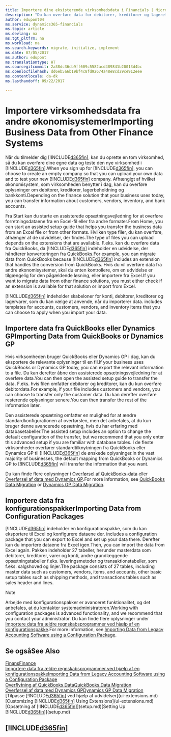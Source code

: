 ```yaml
---
title: Importere dine eksisterende virksomhedsdata i Financials | Microsoft Docs
description: "Du kan overføre data for debitorer, kreditorer og lageret, f.eks. fra Excel, QuickBooks eller Dynamics GP, til Financials."
author: edupont04
ms.service: dynamics365-financials
ms.topic: article
ms.devlang: na
ms.tgt_pltfrm: na
ms.workload: na
ms.search.keywords: migrate, initialize, implement
ms.date: 07/05/2017
ms.author: edupont
ms.translationtype: HT
ms.sourcegitcommit: 2a38dc36cb9ff609c5582acd489841b20013d4bc
ms.openlocfilehash: dd6eb5a6b19bf4c8fd92674a48e8cd29ce912eee
ms.contentlocale: da-dk
ms.lasthandoff: 09/22/2017

---
```

# <a name="importing-business-data-from-other-finance-systems"></a><span data-ttu-id="de61c-103">Importere virksomhedsdata fra andre økonomisystemer</span><span class="sxs-lookup"><span data-stu-id="de61c-103">Importing Business Data from Other Finance Systems</span></span>
<span data-ttu-id="de61c-104">Når du tilmelder dig [!INCLUDE[d365fin](includes/d365fin_md.md)], kan du oprette en tom virksomhed, så du kan overføre dine egne data og teste den nye virksomhed i [!INCLUDE[d365fin](includes/d365fin_md.md)].</span><span class="sxs-lookup"><span data-stu-id="de61c-104">When you sign up for [!INCLUDE[d365fin](includes/d365fin_md.md)], you can choose to create an empty company so that you can upload your own data and to test your new [!INCLUDE[d365fin](includes/d365fin_md.md)] company.</span></span> <span data-ttu-id="de61c-105">Afhængigt af hvilket økonomisystem, som virksomheden benytter i dag, kan du overføre oplysninger om debitorer, kreditorer, lagerbeholdning og bankkonti.</span><span class="sxs-lookup"><span data-stu-id="de61c-105">Depending on the finance solution that your business uses today, you can transfer information about customers, vendors, inventory, and bank accounts.</span></span>  

<span data-ttu-id="de61c-106">Fra Start kan du starte en assisterede opsætningsvejledning for at overføre forretningsdataene fra en Excel-fil eller fra andre formater.</span><span class="sxs-lookup"><span data-stu-id="de61c-106">From Home, you can start an assisted setup guide that helps you transfer the business data from an Excel file or from other formats.</span></span> <span data-ttu-id="de61c-107">Hvilken type filer, du kan overføre, afhænger af de udvidelser, der findes.</span><span class="sxs-lookup"><span data-stu-id="de61c-107">The type of files you can upload depends on the extensions that are available.</span></span> <span data-ttu-id="de61c-108">F.eks. kan du overføre data fra QuickBooks, da [!INCLUDE[d365fin](includes/d365fin_md.md)] indeholder en udvidelse, der håndterer konverteringen fra QuickBooks.</span><span class="sxs-lookup"><span data-stu-id="de61c-108">For example, you can migrate data from QuickBooks because [!INCLUDE[d365fin](includes/d365fin_md.md)] includes an extension that handles the conversion from QuickBooks.</span></span> <span data-ttu-id="de61c-109">Hvis du vil overføre data fra andre økonomisystemer, skal du enten kontrollere, om en udvidelse er tilgængelig for den pågældende løsning, eller importere fra Excel.</span><span class="sxs-lookup"><span data-stu-id="de61c-109">If you want to migrate data from other finance solutions, you must either check if an extension is available for that solution or import from Excel.</span></span>  

[!INCLUDE[d365fin](includes/d365fin_md.md)]<span data-ttu-id="de61c-110"> indeholder skabeloner for konti, debitorer, kreditorer og lagervarer, som du kan vælge at anvende, når du importerer data.</span><span class="sxs-lookup"><span data-stu-id="de61c-110"> includes templates for accounts, customers, vendors, and inventory items that you can choose to apply when you import your data.</span></span>  

## <a name="importing-data-from-quickbooks-or-dynamics-gp"></a><span data-ttu-id="de61c-111">Importere data fra QuickBooks eller Dynamics GP</span><span class="sxs-lookup"><span data-stu-id="de61c-111">Importing Data from QuickBooks or Dynamics GP</span></span>
<span data-ttu-id="de61c-112">Hvis virksomheden bruger QuickBooks eller Dynamics GP i dag, kan du eksportere de relevante oplysninger til en fil.</span><span class="sxs-lookup"><span data-stu-id="de61c-112">If your business uses QuickBooks or Dynamics GP today, you can export the relevant information to a file.</span></span> <span data-ttu-id="de61c-113">Du kan derefter åbne den assisterede opsætningsvejledning for at overføre data.</span><span class="sxs-lookup"><span data-stu-id="de61c-113">You can then open the assisted setup guide to transfer the data.</span></span>
<span data-ttu-id="de61c-114">F.eks. hvis filen omfatter debitorer og kreditorer, kan du kun overføre debitordata.</span><span class="sxs-lookup"><span data-stu-id="de61c-114">For example, if your file includes customers and vendors, you can choose to transfer only the customer data.</span></span> <span data-ttu-id="de61c-115">Du kan derefter overføre resterende oplysninger senere.</span><span class="sxs-lookup"><span data-stu-id="de61c-115">You can then transfer the rest of the information later.</span></span>  

<span data-ttu-id="de61c-116">Den assisterede opsætning omfatter en mulighed for at ændre standardkonfigurationen af overførslen, men det anbefales, at du kun bruger denne avancerede opsætning, hvis du har erfaring med databasetabeller.</span><span class="sxs-lookup"><span data-stu-id="de61c-116">The assisted setup includes an option to change the default configuration of the transfer, but we recommend that you only enter this advanced setup if you are familiar with database tables.</span></span> <span data-ttu-id="de61c-117">I de fleste virksomheder overfører standardtilknytningen fra QuickBooks eller Dynamics GP til [!INCLUDE[d365fin](includes/d365fin_md.md)] de ønskede oplysninger.</span><span class="sxs-lookup"><span data-stu-id="de61c-117">In the vast majority of businesses, the default mapping from QuickBooks or Dynamics GP to [!INCLUDE[d365fin](includes/d365fin_md.md)] will transfer the information that you want.</span></span>  

<span data-ttu-id="de61c-118">Du kan finde flere oplysninger i [Overførsel af QuickBooks-data](ui-extensions-quickbooks-data-migration.md) eller [Overførsel af data med Dynamics GP](ui-extensions-dynamicsgp-data-migration.md).</span><span class="sxs-lookup"><span data-stu-id="de61c-118">For more information, see [QuickBooks Data Migration](ui-extensions-quickbooks-data-migration.md) or [Dynamics GP Data Migration](ui-extensions-dynamicsgp-data-migration.md).</span></span>

## <a name="importing-data-from-configuration-packages"></a><span data-ttu-id="de61c-119">Importere data fra konfigurationspakker</span><span class="sxs-lookup"><span data-stu-id="de61c-119">Importing Data from Configuration Packages</span></span>
[!INCLUDE[d365fin](includes/d365fin_md.md)]<span data-ttu-id="de61c-120"> indeholder en konfigurationspakke, som du kan eksportere til Excel og konfigurere dataene der.</span><span class="sxs-lookup"><span data-stu-id="de61c-120"> includes a configuration package that you can export to Excel and set up your data there.</span></span> <span data-ttu-id="de61c-121">Derefter kan du importere dataene fra Excel igen.</span><span class="sxs-lookup"><span data-stu-id="de61c-121">Then, you can import the data from Excel again.</span></span> <span data-ttu-id="de61c-122">Pakken indeholder 27 tabeller, herunder masterdata som debitorer, kreditorer, varer og konti, andre grundlæggende opsætningstabeller f.eks. leveringsmetoder og transaktionstabeller, som f.eks. salgshoved og linjer.</span><span class="sxs-lookup"><span data-stu-id="de61c-122">The package consists of 27 tables, including master data such as customers, vendors, items, and accounts, other basic setup tables such as shipping methods, and transactions tables such as sales header and lines.</span></span>  

> [!NOTE]  
>   <span data-ttu-id="de61c-123">Arbejde med konfigurationspakker er avanceret funktionalitet, og det anbefales, at du kontakter systemadministratoren.</span><span class="sxs-lookup"><span data-stu-id="de61c-123">Working with configuration packages is advanced functionality, and we recommend that you contact your administrator.</span></span> <span data-ttu-id="de61c-124">Du kan finde flere oplysninger under [Importere data fra ældre regnskabsprogrammer ved hjælp af en konfigurationspakke](across-import-data-configuration-packages.md).</span><span class="sxs-lookup"><span data-stu-id="de61c-124">For more information, see [Importing Data from Legacy Accounting Software using a Configuration Package](across-import-data-configuration-packages.md).</span></span>  

## <a name="see-also"></a><span data-ttu-id="de61c-125">Se også</span><span class="sxs-lookup"><span data-stu-id="de61c-125">See Also</span></span>
[<span data-ttu-id="de61c-126">Finans</span><span class="sxs-lookup"><span data-stu-id="de61c-126">Finance</span></span>](finance.md)  
[<span data-ttu-id="de61c-127">Importere data fra ældre regnskabsprogrammer ved hjælp af en konfigurationspakke</span><span class="sxs-lookup"><span data-stu-id="de61c-127">Importing Data from Legacy Accounting Software using a Configuration Package</span></span>](across-import-data-configuration-packages.md)  
[<span data-ttu-id="de61c-128">Overflytning af QuickBooks Data</span><span class="sxs-lookup"><span data-stu-id="de61c-128">QuickBooks Data Migration</span></span>](ui-extensions-quickbooks-data-migration.md)  
[<span data-ttu-id="de61c-129">Overførsel af data med Dynamics GP</span><span class="sxs-lookup"><span data-stu-id="de61c-129">Dynamics GP Data Migration</span></span>](ui-extensions-dynamicsgp-data-migration.md)  
<span data-ttu-id="de61c-130">[Tilpasse [!INCLUDE[d365fin](includes/d365fin_md.md)] ved hjælp af udvidelser](ui-extensions.md) </span><span class="sxs-lookup"><span data-stu-id="de61c-130">[Customizing [!INCLUDE[d365fin](includes/d365fin_md.md)] Using Extensions](ui-extensions.md) </span></span>  
<span data-ttu-id="de61c-131">[Opsætning af [!INCLUDE[d365fin](includes/d365fin_md.md)]](setup.md)</span><span class="sxs-lookup"><span data-stu-id="de61c-131">[Setting Up [!INCLUDE[d365fin](includes/d365fin_md.md)]](setup.md)</span></span>

## [!INCLUDE[d365fin](includes/free_trial_md.md)]

